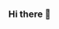 ### Hi there 👋

<!--
**BkPankaj/BkPankaj** is a ✨ _special_ ✨ repository because its `README.md` (this file) appears on your GitHub profile.

Here are some ideas to get you started:

- 🔭 I’m currently working on Shiva 3.4, Android Project
- 🌱 I’m currently learning CS Fundamentals & DSA
- 👯 I’m looking to collaborate on ...
- 🤔 I’m looking for help with ...
- 💬 Ask me about anything related to Tech, Game Development, Robotics...
- 📫 How to reach me: [Linkedin](https://www.linkedin.com/in/pankaj-k-borade/) , [Youtube](https://www.youtube.com/channel/UCC21Gpox7U1kT2yE6JDCW8g)
- 😄 Pronouns: He/Him
- ⚡ Fun fact: This line is also a fun fact.
-->
